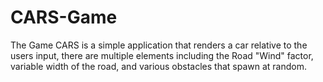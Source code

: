 # CARS-Game

The Game CARS is a simple application that renders a car relative to the users input, there are multiple elements including
the Road "Wind" factor, variable width of the road, and various obstacles that spawn at random. 
